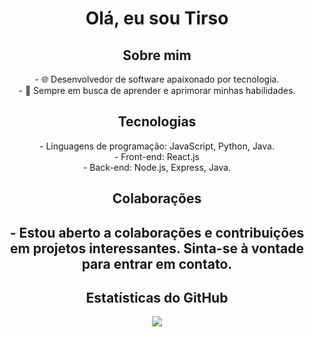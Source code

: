 <h1 align="center"> Olá, eu sou Tirso </h1>

<h2 align="center"> Sobre mim </h2>
<p align="center">
- 🌐 Desenvolvedor de software apaixonado por tecnologia.</br>
- 🚀 Sempre em busca de aprender e aprimorar minhas habilidades.
</p>

<h2 align="center"> Tecnologias </h2> 

<p align="center">
- Linguagens de programação: JavaScript, Python, Java.</br>
- Front-end: React.js</br>
- Back-end: Node.js, Express, Java.</br>
</p>


<!--
## 📫 Como me encontrar
- LinkedIn: [LinkedIn](link do linkedin)
- Twitter: [Twitter](link do twitter)
- Site pessoal: [Site](link do site)
-->

<h2 align="center"> Colaborações<h2>
<p align="center"> - Estou aberto a colaborações e contribuições em projetos interessantes. Sinta-se à vontade para entrar em contato. </p>


<h2 align="center"> Estatísticas do GitHub</h2> 

<div align="center">
  <img src="https://github-readme-stats.vercel.app/api?username=tirsoalc&show_icons=true&count_private=true&hide=prs,issues,contribs">
</div>


